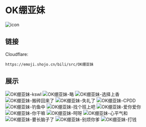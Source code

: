 # OK绷亚妹
![icon](https://emoji.shojo.cn/bili/src/OK绷亚妹/icon.png)
## 链接
Cloudflare:
```
https://emoji.shojo.cn/bili/src/OK绷亚妹
```
## 展示
![OK绷亚妹-kswl](https://emoji.shojo.cn/bili/src/OK绷亚妹/OK绷亚妹-kswl.png)
![OK绷亚妹-略](https://emoji.shojo.cn/bili/src/OK绷亚妹/OK绷亚妹-略.png)
![OK绷亚妹-选择上香](https://emoji.shojo.cn/bili/src/OK绷亚妹/OK绷亚妹-选择上香.png)
![OK绷亚妹-搬砖回来了](https://emoji.shojo.cn/bili/src/OK绷亚妹/OK绷亚妹-搬砖回来了.png)
![OK绷亚妹-失礼了](https://emoji.shojo.cn/bili/src/OK绷亚妹/OK绷亚妹-失礼了.png)
![OK绷亚妹-CPDD](https://emoji.shojo.cn/bili/src/OK绷亚妹/OK绷亚妹-CPDD.png)
![OK绷亚妹-钓鱼中](https://emoji.shojo.cn/bili/src/OK绷亚妹/OK绷亚妹-钓鱼中.png)
![OK绷亚妹-找个班上吧](https://emoji.shojo.cn/bili/src/OK绷亚妹/OK绷亚妹-找个班上吧.png)
![OK绷亚妹-爱你爱你](https://emoji.shojo.cn/bili/src/OK绷亚妹/OK绷亚妹-爱你爱你.png)
![OK绷亚妹-你干嘛](https://emoji.shojo.cn/bili/src/OK绷亚妹/OK绷亚妹-你干嘛.png)
![OK绷亚妹-呵呀](https://emoji.shojo.cn/bili/src/OK绷亚妹/OK绷亚妹-呵呀.png)
![OK绷亚妹-心平气和](https://emoji.shojo.cn/bili/src/OK绷亚妹/OK绷亚妹-心平气和.png)
![OK绷亚妹-要长脑子了](https://emoji.shojo.cn/bili/src/OK绷亚妹/OK绷亚妹-要长脑子了.png)
![OK绷亚妹-别烦你爹](https://emoji.shojo.cn/bili/src/OK绷亚妹/OK绷亚妹-别烦你爹.png)
![OK绷亚妹-打钱](https://emoji.shojo.cn/bili/src/OK绷亚妹/OK绷亚妹-打钱.png)
